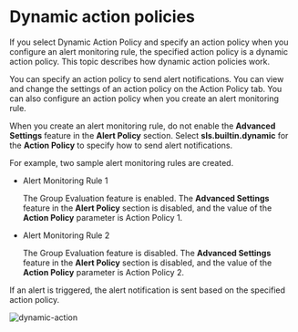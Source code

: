 # Dynamic action policies

If you select Dynamic Action Policy and specify an action policy when you configure an alert monitoring rule, the specified action policy is a dynamic action policy. This topic describes how dynamic action policies work.

You can specify an action policy to send alert notifications. You can view and change the settings of an action policy on the Action Policy tab. You can also configure an action policy when you create an alert monitoring rule.

When you create an alert monitoring rule, do not enable the **Advanced Settings** feature in the **Alert Policy** section. Select **sls.builtin.dynamic** for the **Action Policy** to specify how to send alert notifications.

For example, two sample alert monitoring rules are created.

-   Alert Monitoring Rule 1

    The Group Evaluation feature is enabled. The **Advanced Settings** feature in the **Alert Policy** section is disabled, and the value of the **Action Policy** parameter is Action Policy 1.

-   Alert Monitoring Rule 2

    The Group Evaluation feature is disabled. The **Advanced Settings** feature in the **Alert Policy** section is disabled, and the value of the **Action Policy** parameter is Action Policy 2.


If an alert is triggered, the alert notification is sent based on the specified action policy.

![dynamic-action](https://static-aliyun-doc.oss-accelerate.aliyuncs.com/assets/img/en-US/1919872261/p264671.png)

